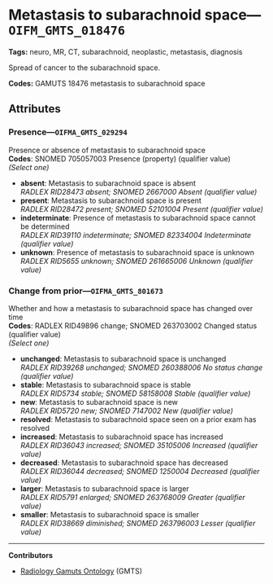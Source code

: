 # Metastasis to subarachnoid space—`OIFM_GMTS_018476`

**Tags:** neuro, MR, CT, subarachnoid, neoplastic, metastasis, diagnosis

Spread of cancer to the subarachnoid space.

**Codes:** GAMUTS 18476 metastasis to subarachnoid space

## Attributes

### Presence—`OIFMA_GMTS_029294`

Presence or absence of metastasis to subarachnoid space  
**Codes**: SNOMED 705057003 Presence (property) (qualifier value)  
*(Select one)*

- **absent**: Metastasis to subarachnoid space is absent  
_RADLEX RID28473 absent; SNOMED 2667000 Absent (qualifier value)_
- **present**: Metastasis to subarachnoid space is present  
_RADLEX RID28472 present; SNOMED 52101004 Present (qualifier value)_
- **indeterminate**: Presence of metastasis to subarachnoid space cannot be determined  
_RADLEX RID39110 indeterminate; SNOMED 82334004 Indeterminate (qualifier value)_
- **unknown**: Presence of metastasis to subarachnoid space is unknown  
_RADLEX RID5655 unknown; SNOMED 261665006 Unknown (qualifier value)_

### Change from prior—`OIFMA_GMTS_801673`

Whether and how a metastasis to subarachnoid space has changed over time  
**Codes**: RADLEX RID49896 change; SNOMED 263703002 Changed status (qualifier value)  
*(Select one)*

- **unchanged**: Metastasis to subarachnoid space is unchanged  
_RADLEX RID39268 unchanged; SNOMED 260388006 No status change (qualifier value)_
- **stable**: Metastasis to subarachnoid space is stable  
_RADLEX RID5734 stable; SNOMED 58158008 Stable (qualifier value)_
- **new**: Metastasis to subarachnoid space is new  
_RADLEX RID5720 new; SNOMED 7147002 New (qualifier value)_
- **resolved**: Metastasis to subarachnoid space seen on a prior exam has resolved  
- **increased**: Metastasis to subarachnoid space has increased  
_RADLEX RID36043 increased; SNOMED 35105006 Increased (qualifier value)_
- **decreased**: Metastasis to subarachnoid space has decreased  
_RADLEX RID36044 decreased; SNOMED 1250004 Decreased (qualifier value)_
- **larger**: Metastasis to subarachnoid space is larger  
_RADLEX RID5791 enlarged; SNOMED 263768009 Greater (qualifier value)_
- **smaller**: Metastasis to subarachnoid space is smaller  
_RADLEX RID38669 diminished; SNOMED 263796003 Lesser (qualifier value)_

---

**Contributors**

- [Radiology Gamuts Ontology](https://gamuts.net/) (GMTS)
